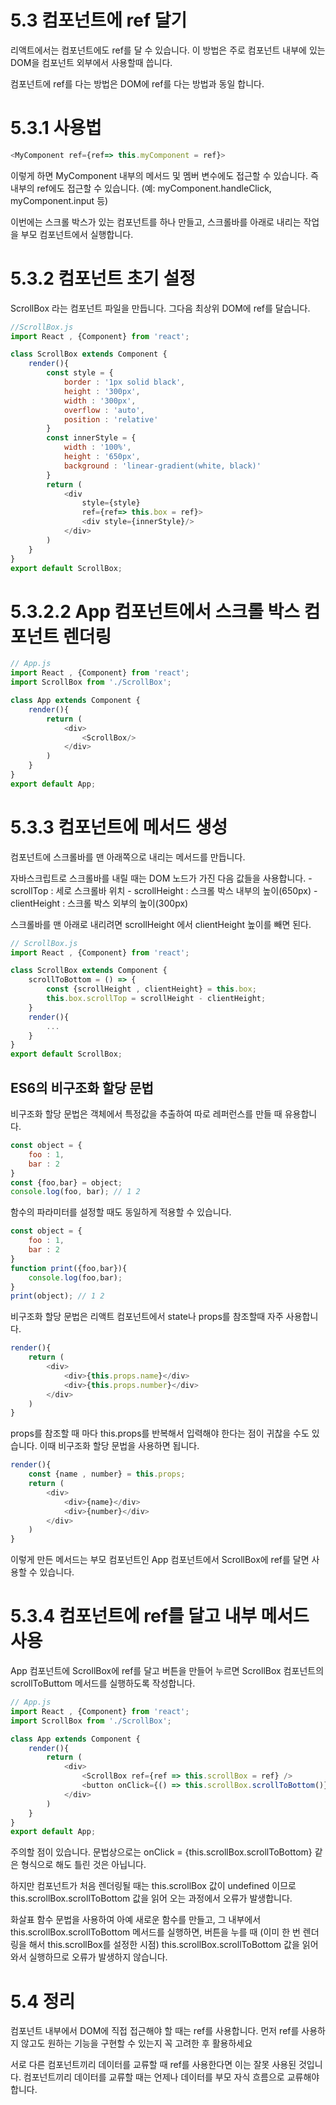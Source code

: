 # 5.3 컴포넌트에 ref 달기

리액트에서는 컴포넌트에도 ref를 달 수 있습니다. 이 방법은 주로 컴포넌트 내부에 있는 DOM을 컴포넌트 외부에서 사용할때 씁니다.

컴포넌트에 ref를 다는 방법은 DOM에 ref를 다는 방법과 동일 합니다.

# 5.3.1 사용법

```js
<MyComponent ref={ref=> this.myComponent = ref}>
```

이렇게 하면 MyComponent 내부의 메서드 및 멤버 변수에도 접근할 수 있습니다. 즉 내부의 ref에도 접근할 수 있습니다. (예: myComponent.handleClick, myComponent.input 등)

이번에는 스크롤 박스가 있는 컴포넌트를 하나 만들고, 스크롤바를 아래로 내리는 작업을 부모 컴포넌트에서 실행합니다.

# 5.3.2 컴포넌트 초기 설정

ScrollBox 라는 컴포넌트 파일을 만듭니다. 그다음 최상위 DOM에 ref를 달습니다.

```js
//ScrollBox.js
import React , {Component} from 'react';

class ScrollBox extends Component {
    render(){
        const style = {
            border : '1px solid black',
            height : '300px',
            width : '300px',
            overflow : 'auto',
            position : 'relative'
        }
        const innerStyle = {
            width : '100%',
            height : '650px',
            background : 'linear-gradient(white, black)'
        }
        return (
            <div 
                style={style}
                ref={ref=> this.box = ref}>
                <div style={innerStyle}/>
            </div>
        )
    }
}
export default ScrollBox;
```

# 5.3.2.2 App 컴포넌트에서 스크롤 박스 컴포넌트 렌더링

```js
// App.js
import React , {Component} from 'react';
import ScrollBox from './ScrollBox';

class App extends Component {
    render(){
        return (
            <div>
                <ScrollBox/>
            </div>
        )
    }
}
export default App;
```

# 5.3.3 컴포넌트에 메서드 생성

컴포넌트에 스크롤바를 맨 아래쪽으로 내리는 메서드를 만듭니다. 

자바스크립트로 스크롤바를 내릴 때는 DOM 노드가 가진 다음 값들을 사용합니다.
    - scrollTop : 세로 스크롤바 위치 
    - scrollHeight : 스크롤 박스 내부의 높이(650px)
    - clientHeight : 스크롤 박스 외부의 높이(300px)

스크롤바를 맨 아래로 내리려면 scrollHeight 에서 clientHeight 높이를 빼면 된다.

```js
// ScrollBox.js
import React , {Component} from 'react';

class ScrollBox extends Component {
    scrollToBottom = () => {
        const {scrollHeight , clientHeight} = this.box;
        this.box.scrollTop = scrollHeight - clientHeight;
    }
    render(){
        ...
    }
}
export default ScrollBox;
```

## ES6의 비구조화 할당 문법

비구조화 할당 문법은 객체에서 특정값을 추출하여 따로 레퍼런스를 만들 때 유용합니다.

```js
const object = {
    foo : 1,
    bar : 2
}
const {foo,bar} = object;
console.log(foo, bar); // 1 2 
```

함수의 파라미터를 설정할 때도 동일하게 적용할 수 있습니다.

```js
const object = {
    foo : 1, 
    bar : 2
}
function print({foo,bar}){
    console.log(foo,bar);
}
print(object); // 1 2 
```

비구조화 할당 문법은 리액트 컴포넌트에서 state나 props를 참조할때 자주 사용합니다.

```js
render(){
    return (
        <div>
            <div>{this.props.name}</div>
            <div>{this.props.number}</div>
        </div>
    )
}
```

props를 참조할 때 마다 this.props를 반복해서 입력해야 한다는 점이 귀찮을 수도 있습니다. 이때 비구조화 할당 문법을 사용하면 됩니다.

```js
render(){
    const {name , number} = this.props;
    return (
        <div>
            <div>{name}</div>
            <div>{number}</div>
        </div>
    )
}
```

이렇게 만든 메서드는 부모 컴포넌트인 App 컴포넌트에서 ScrollBox에 ref를 달면 사용할 수 있습니다.

# 5.3.4 컴포넌트에 ref를 달고 내부 메서드 사용

App 컴포넌트에 ScrollBox에 ref를 달고 버튼을 만들어 누르면 ScrollBox 컴포넌트의 scrollToButtom 메서드를 실행하도록 작성합니다.

```js
// App.js
import React , {Component} from 'react';
import ScrollBox from './ScrollBox';

class App extends Component {
    render(){
        return (
            <div>
                <ScrollBox ref={ref => this.scrollBox = ref} />
                <button onClick={() => this.scrollBox.scrollToBottom()}>맨 밑으로</button>
            </div>
        )
    }
}
export default App;
```

주의할 점이 있습니다. 문법상으로는 onClick = {this.scrollBox.scrollToBottom} 같은 형식으로 해도 틀린 것은 아닙니다.

하지만 컴포넌트가 처음 렌더링될 때는 this.scrollBox 값이 undefined 이므로 this.scrollBox.scrollToBottom 값을 읽어 오는 과정에서 오류가 발생합니다.

화살표 함수 문법을 사용하여 아예 새로운 함수를 만들고, 그 내부에서 this.scrollBox.scrollToBottom 메서드를 실행하면, 버튼을 누를 때 (이미 한 번 렌더링을 해서 this.scrollBox를 설정한 시점) this.scrollBox.scrollToBottom 값을 읽어 와서 실행하므로 오류가 발생하지 않습니다.

# 5.4 정리

컴포넌트 내부에서 DOM에 직접 접근해야 할 때는 ref를 사용합니다. 먼저 ref를 사용하지 않고도 원하는 기능을 구현할 수 있는지 꼭 고려한 후 활용하세요

서로 다른 컴포넌트끼리 데이터를 교류할 때 ref를 사용한다면 이는 잘못 사용된 것입니다. 컴포넌트끼리 데이터를 교류할 때는 언제나 데이터를 부모 자식 흐름으로 교류해야합니다.


